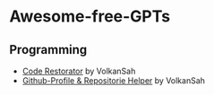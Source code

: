 # Awesome-free-GPTs

## Programming

- [Code Restorator](https://chatgpt.com/g/g-yTY9336jX-code-restorator) by VolkanSah
- [Github-Profile & Repositorie Helper](https://chatgpt.com/g/g-HBNMrjPNU-git-repo-manager) by VolkanSah
